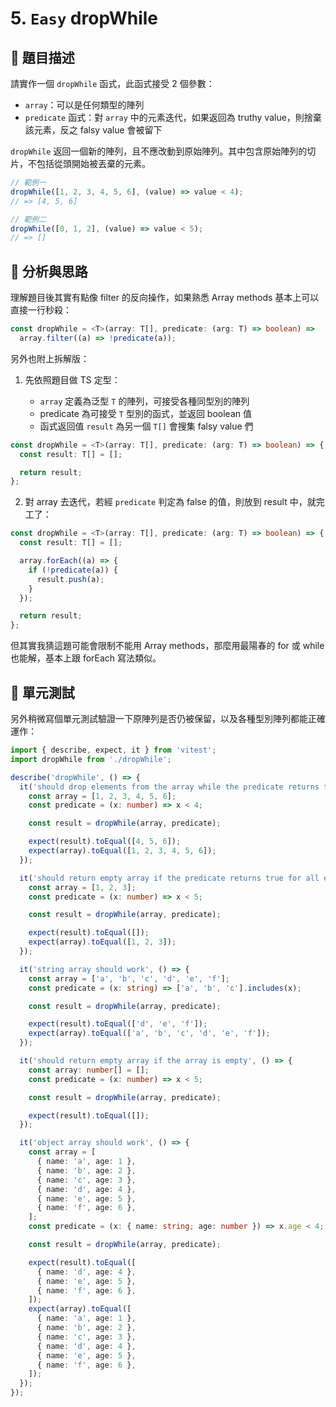 # 5. `Easy` dropWhile

## 🔸 題目描述

請實作一個 `dropWhile` 函式，此函式接受 2 個參數：

- `array`：可以是任何類型的陣列
- `predicate` 函式：對 `array` 中的元素迭代，如果返回為 truthy value，則捨棄該元素，反之 falsy value 會被留下

`dropWhile` 返回一個新的陣列，且不應改動到原始陣列。其中包含原始陣列的切片，不包括從頭開始被丟棄的元素。

```javascript
// 範例一
dropWhile([1, 2, 3, 4, 5, 6], (value) => value < 4);
// => [4, 5, 6]

// 範例二
dropWhile([0, 1, 2], (value) => value < 5);
// => []
```

## 💭 分析與思路

理解題目後其實有點像 filter 的反向操作，如果熟悉 Array methods 基本上可以直接一行秒殺：

```ts
const dropWhile = <T>(array: T[], predicate: (arg: T) => boolean) =>
  array.filter((a) => !predicate(a));
```

另外也附上拆解版：

1. 先依照題目做 TS 定型：

   - `array` 定義為泛型 `T` 的陣列，可接受各種同型別的陣列
   - predicate 為可接受 `T` 型別的函式，並返回 boolean 值
   - 函式返回值 `result` 為另一個 `T[]` 會搜集 falsy value 們

```ts
const dropWhile = <T>(array: T[], predicate: (arg: T) => boolean) => {
  const result: T[] = [];

  return result;
};
```

2. 對 array 去迭代，若經 `predicate` 判定為 false 的值，則放到 result 中，就完工了：

```ts
const dropWhile = <T>(array: T[], predicate: (arg: T) => boolean) => {
  const result: T[] = [];

  array.forEach((a) => {
    if (!predicate(a)) {
      result.push(a);
    }
  });

  return result;
};
```

但其實我猜這題可能會限制不能用 Array methods，那麼用最陽春的 for 或 while 也能解，基本上跟 forEach 寫法類似。

## 📝 單元測試

另外稍微寫個單元測試驗證一下原陣列是否仍被保留，以及各種型別陣列都能正確運作：

```ts
import { describe, expect, it } from 'vitest';
import dropWhile from './dropWhile';

describe('dropWhile', () => {
  it('should drop elements from the array while the predicate returns true', () => {
    const array = [1, 2, 3, 4, 5, 6];
    const predicate = (x: number) => x < 4;

    const result = dropWhile(array, predicate);

    expect(result).toEqual([4, 5, 6]);
    expect(array).toEqual([1, 2, 3, 4, 5, 6]);
  });

  it('should return empty array if the predicate returns true for all elements', () => {
    const array = [1, 2, 3];
    const predicate = (x: number) => x < 5;

    const result = dropWhile(array, predicate);

    expect(result).toEqual([]);
    expect(array).toEqual([1, 2, 3]);
  });

  it('string array should work', () => {
    const array = ['a', 'b', 'c', 'd', 'e', 'f'];
    const predicate = (x: string) => ['a', 'b', 'c'].includes(x);

    const result = dropWhile(array, predicate);

    expect(result).toEqual(['d', 'e', 'f']);
    expect(array).toEqual(['a', 'b', 'c', 'd', 'e', 'f']);
  });

  it('should return empty array if the array is empty', () => {
    const array: number[] = [];
    const predicate = (x: number) => x < 5;

    const result = dropWhile(array, predicate);

    expect(result).toEqual([]);
  });

  it('object array should work', () => {
    const array = [
      { name: 'a', age: 1 },
      { name: 'b', age: 2 },
      { name: 'c', age: 3 },
      { name: 'd', age: 4 },
      { name: 'e', age: 5 },
      { name: 'f', age: 6 },
    ];
    const predicate = (x: { name: string; age: number }) => x.age < 4;

    const result = dropWhile(array, predicate);

    expect(result).toEqual([
      { name: 'd', age: 4 },
      { name: 'e', age: 5 },
      { name: 'f', age: 6 },
    ]);
    expect(array).toEqual([
      { name: 'a', age: 1 },
      { name: 'b', age: 2 },
      { name: 'c', age: 3 },
      { name: 'd', age: 4 },
      { name: 'e', age: 5 },
      { name: 'f', age: 6 },
    ]);
  });
});
```
